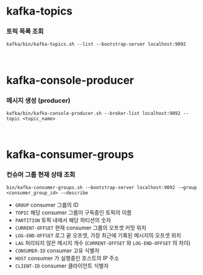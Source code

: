 # kafka-topics
### 토픽 목록 조회
```
kafka/bin/kafka-topics.sh --list --bootstrap-server localhost:9092
```

<br>

# kafka-console-producer
### 메시지 생성 (producer)
```
kafka/bin/kafka-console-producer.sh --broker-list localhost:9092 --topic <topic_name>
```

<br>

# kafka-consumer-groups
### 컨슈머 그룹 현재 상태 조회

```
bin/kafka-consumer-groups.sh -—bootstrap-server localhost:9092 -—group <consumer_group_id> -—describe 
```
* `GROUP` consumer 그룹의 ID
* `TOPIC` 해당 consumer 그룹이 구독중인 토픽의 이름 
* `PARTITION` 토픽 내에서 해당 파티션의 숫자
* `CURRENT-OFFSET` 현재 consumer 그룹의 오프셋 커밋 위치
* `LOG-END-OFFSET` 로그 끝 오프셋, 가장 최근에 기록된 메시지의 오프셋 위치
* `LAG` 처리되지 않은 메시지 개수 (`CURRENT-OFFSET` 와 `LOG-END-OFFSET` 의 차이)
* `CONSUMER-ID` consumer 고유 식별자
* `HOST` consumer 가 실행중인 호스트의 IP 주소
* `CLIENT-ID` consumer 클라이언트 식별자

